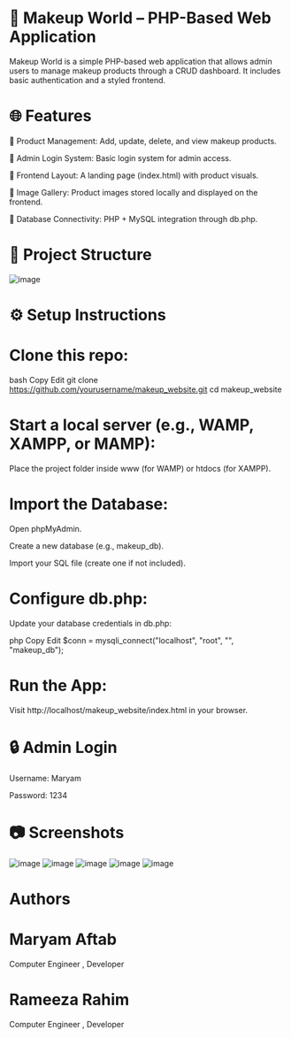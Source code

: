 # 💄 Makeup World – PHP-Based Web Application
Makeup World is a simple PHP-based web application that allows admin users to manage makeup products through a CRUD dashboard. It includes basic authentication and a styled frontend.

# 🌐 Features
🛒 Product Management: Add, update, delete, and view makeup products.

🔐 Admin Login System: Basic login system for admin access.

🎨 Frontend Layout: A landing page (index.html) with product visuals.

📸 Image Gallery: Product images stored locally and displayed on the frontend.

💾 Database Connectivity: PHP + MySQL integration through db.php.

# 📁 Project Structure
![image](https://github.com/user-attachments/assets/4f74aea8-57ed-4216-92a8-504720e8cb0b)
# ⚙️ Setup Instructions
# Clone this repo:

bash
Copy
Edit
git clone https://github.com/yourusername/makeup_website.git
cd makeup_website
# Start a local server (e.g., WAMP, XAMPP, or MAMP):

Place the project folder inside www (for WAMP) or htdocs (for XAMPP).

# Import the Database:

Open phpMyAdmin.

Create a new database (e.g., makeup_db).

Import your SQL file (create one if not included).

# Configure db.php:
Update your database credentials in db.php:

php
Copy
Edit
$conn = mysqli_connect("localhost", "root", "", "makeup_db");
# Run the App:

Visit http://localhost/makeup_website/index.html in your browser.

# 🔒 Admin Login
Username: Maryam

Password: 1234
# 📷 Screenshots
![image](https://github.com/user-attachments/assets/187540c5-5c9c-41fa-ba98-c6bfa553cd8e)
![image](https://github.com/user-attachments/assets/ad99a6e6-5284-4735-bcdf-747a8bcc0549)
![image](https://github.com/user-attachments/assets/fc74f085-4dcf-476f-8565-137d2052840e)
![image](https://github.com/user-attachments/assets/c028a56e-d2d3-40e6-83aa-c8ac436bdb88)
![image](https://github.com/user-attachments/assets/81ae462c-9f51-43bf-ac7e-2402a2565269)

# Authors
# Maryam Aftab 
Computer Engineer , 
Developer
# Rameeza Rahim 
Computer Engineer , 
Developer
